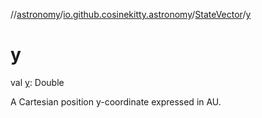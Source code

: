 //[astronomy](../../../index.md)/[io.github.cosinekitty.astronomy](../index.md)/[StateVector](index.md)/[y](y.md)

# y

val [y](y.md): Double

A Cartesian position y-coordinate expressed in AU.
